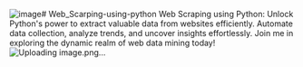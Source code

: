 ![image](https://github.com/user-attachments/assets/26c9a73d-cca6-4629-91b4-eaa6d3eb45ea)# Web_Scarping-using-python
Web Scraping using Python: Unlock Python's power to extract valuable data from websites efficiently. Automate data collection, analyze trends, and uncover insights effortlessly. Join me in exploring the dynamic realm of web data mining today!
![Uploading image.png…]()

